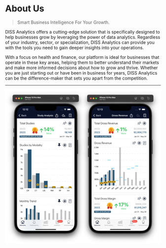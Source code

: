 # About Us

> Smart Business Intelligence For Your Growth.

<p>
	DISS Analytics offers a cutting-edge solution that is specifically designed to help businesses grow by leveraging the power of data analytics. Regardless of your industry, sector, or specialization, DISS Analytics can provide you with the tools you need to gain deeper insights into your operations.
</p>

<p>
 With a focus on health and finance, our platform is ideal for businesses that operate in these key areas, helping them to better understand their markets and make more informed decisions about how to grow and thrive. Whether you are just starting out or have been in business for years, DISS Analytics can be the difference-maker that sets you apart from the competition.
</p>

<hr>

<img src="_media/about-us.png" alt="Preview DISS Analytics" class="img-responsive">
